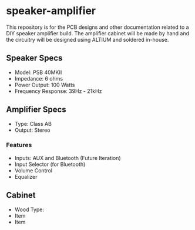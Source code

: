 # speaker-amplifier
This repository is for the PCB designs and other documentation related to a DIY speaker amplifier build. The amplifier cabinet will be made by hand and the circuitry will be designed using ALTIUM and soldered in-house.

## Speaker Specs
* Model: PSB 40MKII
* Impedance: 6 ohms
* Power Output: 100 Watts
* Frequency Response: 39Hz - 21kHz

## Amplifier Specs
* Type: Class AB
* Output: Stereo

### Features
* Inputs: AUX and Bluetooth (Future Iteration)
* Input Selector (for Bluetooth)
* Volume Control
* Equalizer

## Cabinet
* Wood Type:
* Item
* Item
